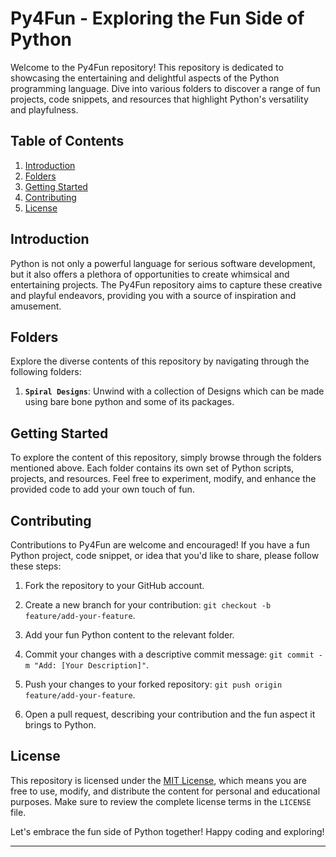 # Py4Fun - Exploring the Fun Side of Python

Welcome to the Py4Fun repository! This repository is dedicated to showcasing the entertaining and delightful aspects of the Python programming language. Dive into various folders to discover a range of fun projects, code snippets, and resources that highlight Python's versatility and playfulness.

## Table of Contents

1. [Introduction](#introduction)
2. [Folders](#folders)
3. [Getting Started](#getting-started)
4. [Contributing](#contributing)
5. [License](#license)

## Introduction

Python is not only a powerful language for serious software development, but it also offers a plethora of opportunities to create whimsical and entertaining projects. The Py4Fun repository aims to capture these creative and playful endeavors, providing you with a source of inspiration and amusement.

## Folders

Explore the diverse contents of this repository by navigating through the following folders:

1. **`Spiral Designs`**: Unwind with a collection of Designs which can be made using bare bone python and some of its packages.


## Getting Started

To explore the content of this repository, simply browse through the folders mentioned above. Each folder contains its own set of Python scripts, projects, and resources. Feel free to experiment, modify, and enhance the provided code to add your own touch of fun.

## Contributing

Contributions to Py4Fun are welcome and encouraged! If you have a fun Python project, code snippet, or idea that you'd like to share, please follow these steps:

1. Fork the repository to your GitHub account.

2. Create a new branch for your contribution: `git checkout -b feature/add-your-feature`.

3. Add your fun Python content to the relevant folder.

4. Commit your changes with a descriptive commit message: `git commit -m "Add: [Your Description]"`.

5. Push your changes to your forked repository: `git push origin feature/add-your-feature`.

6. Open a pull request, describing your contribution and the fun aspect it brings to Python.

## License

This repository is licensed under the [MIT License](LICENSE), which means you are free to use, modify, and distribute the content for personal and educational purposes. Make sure to review the complete license terms in the `LICENSE` file.

Let's embrace the fun side of Python together! Happy coding and exploring!

---
